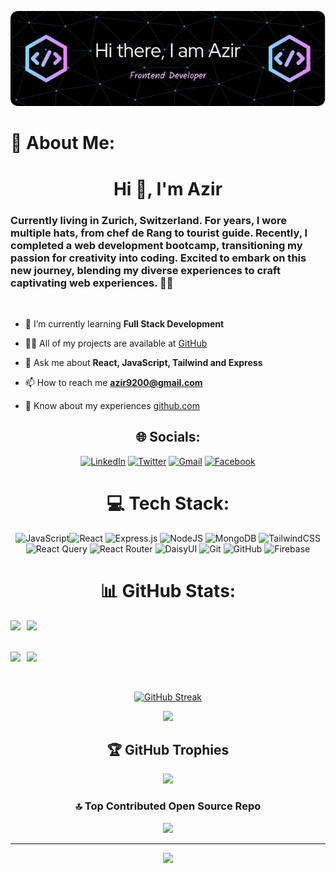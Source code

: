 <div align="center">

![Header](./github-header-image.png)

</div>

# 💫 About Me:

<h1 align="center">Hi 👋, I'm Azir</h1>
<h3 align="left">Currently living in Zurich, Switzerland. For years, I wore multiple hats, from chef de Rang to tourist guide. Recently, I completed a web development bootcamp, transitioning my passion for creativity into coding. Excited to embark on this new journey, blending my diverse experiences to craft captivating web experiences. 🌟🚀</h3>
<br/>

- 🌱 I’m currently learning **Full Stack Development**

- 👨‍💻 All of my projects are available at [GitHub](github.com/azir9200)

- 💬 Ask me about **React, JavaScript, Tailwind and Express**

- 📫 How to reach me **azir9200@gmail.com**

- 📄 Know about my experiences [github.com](github.com)

<div align="center">

## 🌐 Socials:

<div align="center">

[![LinkedIn](https://img.shields.io/badge/linkedin-%230077B5.svg?style=for-the-badge&logo=linkedin&logoColor=white)](https://www.linkedin.com/in/azir9200) [![Twitter](https://img.shields.io/badge/Twitter-%231DA1F2.svg?style=for-the-badge&logo=Twitter&logoColor=white)](https://twitter.com/azir9200) [![Gmail](https://img.shields.io/badge/Gmail-D14836?style=for-the-badge&logo=gmail&logoColor=white)](mailto:azir9200@gmail.com) [![Facebook](https://img.shields.io/badge/Facebook-%231877F2.svg?style=for-the-badge&logo=Facebook&logoColor=white)](https://www.facebook.com/azirzaif)

</div>

# 💻 Tech Stack:

<div align="center">

![JavaScript](https://img.shields.io/badge/javascript-%23323330.svg?style=for-the-badge&logo=javascript&logoColor=%23F7DF1E)![React](https://img.shields.io/badge/react-%2320232a.svg?style=for-the-badge&logo=react&logoColor=%2361DAFB) ![Express.js](https://img.shields.io/badge/express.js-%23404d59.svg?style=for-the-badge&logo=express&logoColor=%2361DAFB) ![NodeJS](https://img.shields.io/badge/node.js-6DA55F?style=for-the-badge&logo=node.js&logoColor=white) ![MongoDB](https://img.shields.io/badge/MongoDB-%234ea94b.svg?style=for-the-badge&logo=mongodb&logoColor=white) ![TailwindCSS](https://img.shields.io/badge/tailwindcss-%2338B2AC.svg?style=for-the-badge&logo=tailwind-css&logoColor=white) ![React Query](https://img.shields.io/badge/-React%20Query-FF4154?style=for-the-badge&logo=react%20query&logoColor=white) ![React Router](https://img.shields.io/badge/React_Router-CA4245?style=for-the-badge&logo=react-router&logoColor=white) ![DaisyUI](https://img.shields.io/badge/daisyui-5A0EF8?style=for-the-badge&logo=daisyui&logoColor=white) ![Git](https://img.shields.io/badge/git-%23F05033.svg?style=for-the-badge&logo=git&logoColor=white) ![GitHub](https://img.shields.io/badge/github-%23121011.svg?style=for-the-badge&logo=github&logoColor=white) ![Firebase](https://img.shields.io/badge/firebase-%23039BE5.svg?style=for-the-badge&logo=firebase)

</div>

# 📊 GitHub Stats:

<div style="display: flex; flex-direction: row;">
    <img src="http://github-profile-summary-cards.vercel.app/api/cards/stats?username=azir9200&theme=vision_friendly_dark" style="margin-right: 10px;">
    <img src="http://github-profile-summary-cards.vercel.app/api/cards/productive-time?username=azir9200&theme=vision_friendly_dark&utcOffset=8">
</div>

<br/>
<br/>

<div style="display: flex; flex-direction: row;">
    <img src="http://github-profile-summary-cards.vercel.app/api/cards/repos-per-language?username=azir9200&theme=vision_friendly_dark" style="margin-right: 10px;">
    <img src="http://github-profile-summary-cards.vercel.app/api/cards/most-commit-language?username=azir9200&theme=vision_friendly_dark">
</div>

<br/>
<br/>

[![GitHub Streak](https://github-readme-streak-stats.herokuapp.com?user=azir9200&theme=highcontrast&border_radius=10)](https://git.io/streak-stats)

![](http://github-profile-summary-cards.vercel.app/api/cards/profile-details?username=azir9200&theme=vision_friendly_dark)

## 🏆 GitHub Trophies

![](https://github-profile-trophy.vercel.app/?username=azir9200&theme=radical&no-frame=false&no-bg=true&margin-w=4)

### 🔝 Top Contributed Open Source Repo

![](https://github-contributor-stats.vercel.app/api?username=azir9200&limit=5&theme=dark&combine_all_yearly_contributions=true)

---

[![](https://visitcount.itsvg.in/api?id=azir9200&icon=4&color=4)](https://visitcount.itsvg.in)

</div>

